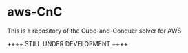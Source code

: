 # aws-CnC

This is a repository of the Cube-and-Conquer solver for AWS

++++ STILL UNDER DEVELOPMENT ++++
